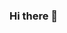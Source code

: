 ### Hi there 👋

<!--
**williambrunos/williambrunos** is a ✨ _special_ ✨ repository because its `README.md` (this file) appears on your GitHub profile.

Here are some ideas to get you started:

- 🔭 Atualmente estou focando em **POO, estruturas de dados e programação competitiva.**
- 🌱 Estou estudando **Java e C#** para **desenvolvimento de software e pretendo estudar desenvolvimento web/mobile**
- 👯 Procuro colaborar no que eu puder com **projetos e solução de dúvidas.**
- 🤔 Procuro ajuda a respeito do que estudar para desenvolvimento de software, desenvolvimento web/mobile.
- 📫 Como me contatar:
    * Email: williambruno172@gmail.com
    * Instagram: william__bs
- 😄 Possuo repositórios com códigos de programas feitos em linguagem C que abrangem desde estruturas condicionais, passando
pos structs, estruturas de dados como listas e pilhas até aplicações para pequenos sistemas. Pretendo fazer mais repositórios
sobre java e programação orientada a objetos e contribuir ainda mais.
- ⚡ Aceito qualquer tipo de dúvidas, sugestões quanto a conteúdo a se estudar ou sobre carreira :)
-->
